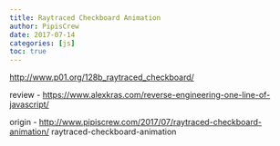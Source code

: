 ```yaml
---
title: Raytraced Checkboard Animation
author: PipisCrew
date: 2017-07-14
categories: [js]
toc: true
---
```


http://www.p01.org/128b_raytraced_checkboard/

review - https://www.alexkras.com/reverse-engineering-one-line-of-javascript/

origin - http://www.pipiscrew.com/2017/07/raytraced-checkboard-animation/ raytraced-checkboard-animation